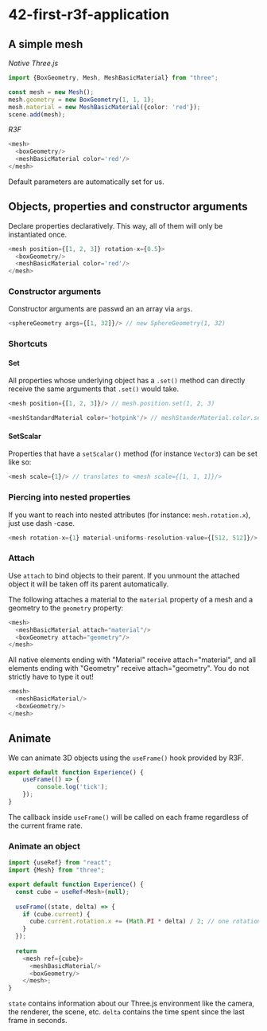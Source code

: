# 42-first-r3f-application

## A simple mesh

*Native Three.js*

```typescript
import {BoxGeometry, Mesh, MeshBasicMaterial} from "three";

const mesh = new Mesh();
mesh.geometry = new BoxGeometry(1, 1, 1);
mesh.material = new MeshBasicMaterial({color: 'red'});
scene.add(mesh);
```

*R3F*
```typescript jsx
<mesh>
  <boxGeometry/>
  <meshBasicMaterial color='red'/>
</mesh>
```

Default parameters are automatically set for us.

## Objects, properties and constructor arguments

Declare properties declaratively. This way, all of them will only be instantiated once.

```typescript jsx
<mesh position={[1, 2, 3]} rotation-x={0.5}>
  <boxGeometry/>
  <meshBasicMaterial color='red'/>
</mesh>
```

### Constructor arguments

Constructor arguments are passwd an an array via `args`.

```typescript jsx
<sphereGeometry args={[1, 32]}/> // new SphereGeometry(1, 32)
```

### Shortcuts

#### Set

All properties whose underlying object has a `.set()` method can directly receive the same arguments that `.set()` would take.

```typescript jsx
<mesh position={[1, 2, 3]}/> // mesh.position.set(1, 2, 3)

<meshStandardMaterial color='hotpink'/> // meshStanderMaterial.color.set('hotpink')
```

#### SetScalar

Properties that have a `setScalar()` method (for instance `Vector3`) can be set like so:

```typescript jsx
<mesh scale={1}/> // translates to <mesh scale={[1, 1, 1]}/>
```

### Piercing into nested properties

If you want to reach into nested attributes (for instance: `mesh.rotation.x`), just use dash -case.

```typescript jsx
<mesh rotation-x={1} material-uniforms-resolution-value={[512, 512]}/>
```

### Attach

Use `attach` to bind objects to their parent. If you unmount the attached object it will be taken off its parent automatically.

The following attaches a material to the `material` property of a mesh and a geometry to the `geometry` property:

```typescript jsx
<mesh>
  <meshBasicMaterial attach="material"/>
  <boxGeometry attach="geometry"/>
</mesh>
```

All native elements ending with "Material" receive attach="material", and all elements ending with "Geometry" receive attach="geometry".
You do not strictly have to type it out!

```typescript jsx
<mesh>
  <meshBasicMaterial/>
  <boxGeometry/>
</mesh>
```

## Animate

We can animate 3D objects using the `useFrame()` hook provided by R3F.

```typescript jsx
export default function Experience() {
    useFrame(() => {
        console.log('tick');
    });
}
```

The callback inside `useFrame()` will be called on each frame regardless of the current frame rate.

### Animate an object

```typescript jsx
import {useRef} from "react";
import {Mesh} from "three";

export default function Experience() {
  const cube = useRef<Mesh>(null);
  
  useFrame((state, delta) => {
    if (cube.current) {
      cube.current.rotation.x += (Math.PI * delta) / 2; // one rotation per 4 seconds
    }
  });
  
  return
    <mesh ref={cube}>
      <meshBasicMaterial/>
      <boxGeometry/>
    </mesh>;
}
```

`state` contains information about our Three.js environment like the camera, the renderer, the scene, etc.
`delta` contains the time spent since the last frame in seconds.

